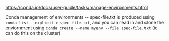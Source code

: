 https://conda.io/docs/user-guide/tasks/manage-environments.html

Conda management of environments -- spec-file.txt is produced using `conda list --explicit > spec-file.txt`, and you can read in and clone the enviornment using `conda create --name myenv --file spec-file.txt` (ie can do this on the cluster)
